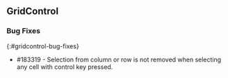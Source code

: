 ## GridControl

### Bug Fixes
{:#gridcontrol-bug-fixes}

* \#183319 - Selection from column or row is not removed when selecting any cell with control key pressed.
